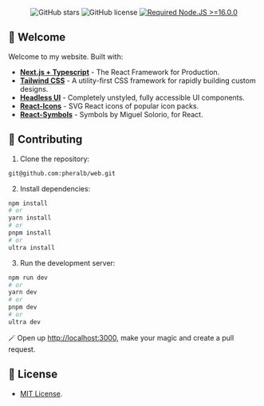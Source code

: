 <div align="center">

![GitHub stars](https://img.shields.io/github/stars/pheralb/web)
![GitHub license](https://img.shields.io/github/license/pheralb/web)
[![Required Node.JS >=16.0.0](https://img.shields.io/static/v1?label=node&message=%20%3E=16.0.0&logo=node.js&color=3f893e)](https://nodejs.org/about/releases)

</div>

## 👋 Welcome

Welcome to my website. Built with:

- [**Next.js + Typescript**](https://nextjs.org/) - The React Framework
for Production.
- [**Tailwind CSS**](https://tailwindcss.com/) - A utility-first CSS framework for rapidly building custom designs.
- [**Headless UI**](https://headlessui.dev/) - Completely unstyled, fully accessible UI components.
- [**React-Icons**](https://react-icons.github.io/react-icons/) - SVG React icons of popular icon packs.
- [**React-Symbols**](https://react-symbols.vercel.app/) - Symbols by Miguel Solorio, for React.

## 🚀 Contributing

1. Clone the repository:

```bash
git@github.com:pheralb/web.git
```

2. Install dependencies:

```bash
npm install
# or
yarn install
# or
pnpm install
# or
ultra install
```

3. Run the development server:

```bash
npm run dev
# or
yarn dev
# or
pnpm dev
# or
ultra dev
```

🪄 Open up [http://localhost:3000](http://localhost:3000), make your magic and create a pull request.

## 📝 License

- [MIT License](https://github.com/pheralb/web/blob/main/LICENSE).